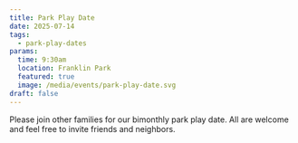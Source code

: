 ```yaml
---
title: Park Play Date
date: 2025-07-14
tags:
  - park-play-dates
params:
  time: 9:30am
  location: Franklin Park
  featured: true
  image: /media/events/park-play-date.svg
draft: false
---
```

Please join other families for our bimonthly park play date. All are welcome and feel free to invite friends and neighbors.
